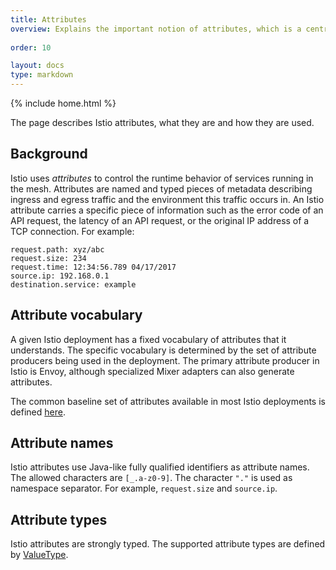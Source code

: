 ```yaml
---
title: Attributes
overview: Explains the important notion of attributes, which is a central mechanism for how policies and control are applied to services within the mesh.
              
order: 10

layout: docs
type: markdown
---
```

{% include home.html %}

The page describes Istio attributes, what they are and how they are used.

## Background

Istio uses *attributes* to control the runtime behavior of services running in the mesh.
Attributes are named and typed pieces of metadata describing ingress and egress traffic and the
environment this traffic occurs in. An Istio attribute carries a specific piece
of information such as the error code of an API request, the latency of an API request, or the
original IP address of a TCP connection. For example:

	request.path: xyz/abc
	request.size: 234
	request.time: 12:34:56.789 04/17/2017
	source.ip: 192.168.0.1
	destination.service: example

## Attribute vocabulary

A given Istio deployment has a fixed vocabulary of attributes that it understands.
The specific vocabulary is determined by the set of attribute producers being used
in the deployment. The primary attribute producer in Istio is Envoy, although
specialized Mixer adapters can also generate attributes.

The common baseline set of attributes available in most Istio deployments is defined
[here]({{home}}/docs/reference/config/mixer/attribute-vocabulary.html).

## Attribute names

Istio attributes use Java-like fully qualified identifiers as attribute names. The
allowed characters are `[_.a-z0-9]`. The character `"."` is used as namespace
separator. For example, `request.size` and `source.ip`.

## Attribute types

Istio attributes are strongly typed. The supported attribute types are defined by
[ValueType](https://github.com/istio/api/blob/master/policy/v1beta1/value_type.proto).
